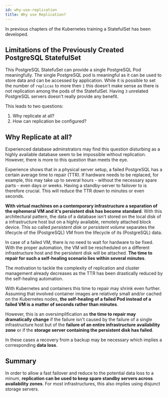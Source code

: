 ```yaml
---
id: why-use-replication
title: Why use Replication?
---
```


In previous chapters of the Kubernetes training a StatefulSet has been developed.

## Limitations of the Previously Created PostgreSQL StatefulSet

This PostgreSQL StatefuSet can provide a single PostgreSQL Pod meaningfully. The single PostgreSQL pod is meaningful as it can be used to store data and can be accessed by application. While it is possible to set the number of `replicas` to more then `1` this doesn't make sense as there is not replication among the pods of the StatefulSet. Having `3` unrelated PostgreSQL servers doesn't really provide any benefit.

This leads to two questions:

1. Why replicate at all?
2. How can replication be configured?

## Why Replicate at all?

Experienced database adminstrators may find this question disturbing as a highly available database seem to be impossible without replication. However, there is more to this question than meets the eye.

Experience shows that in a physical server setup, a failed PostgreSQL has a certain average time to repair (TTR). If hardware needs to be replaced, for example, this may take up to several hours - without the necessary spare parts - even days or weeks. Having a standby-server to failover to is therefore crucial. This will reduce the TTR down to minutes or even seconds.

**With virtual machines on a contemporary infrastructure a separation of the ephemeral VM and it's persistent disk has become standard**. With this architectural pattern, the data of a database isn't stored on the local disk of a infrastructure host but on a highly available, remotely attached block device. This so called *persistent disk* or *persistent volume* separates the lifecycle of the (PostgreSQL) VM from the lifecycle of its (PostgreSQL) data.

In case of a failed VM, there is no need to wait for hardware to be fixed. With the proper automation, the VM will be rescheduled on a different infrastructure host and the persistent disk will be attached. **The time to repair for such a self-healing scenario lies within several minutes**.

The motivation to tackle the complexity of replication and cluster management already decreases as the TTR has been drastically reduced by the self-healing automation.

With Kubernetes and containers this time to repair may shrink even further. Assuming that involved container images are relatively small and/or cached on the Kubernetes nodes, **the self-healing of a failed Pod instead of a failed VM is a matter of seconds rather than minutes**.

However, this is an oversimplification as **the time to repair may dramatically change** if the failure isn't caused by the failure of a single infrastructure host but of the **failure of an entire infrastructure availability zone** or if the **storage server containing the persistent disk has failed**.

In these cases a recovery from a backup may be necessary which implies a corresponding **data loss**.

## Summary

In order to allow a fast failover and reduce to the potential data loss to a minum, **replication can be used to keep spare standby servers across availability zones**. For most infrastructures, this also implies using disjunct storage servers.
